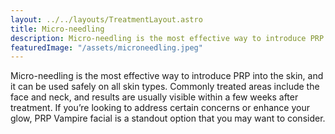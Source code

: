 ```yaml
---
layout: ../../layouts/TreatmentLayout.astro
title: Micro-needling
description: Micro-needling is the most effective way to introduce PRP into the skin
featuredImage: "/assets/microneedling.jpeg"
---
```


Micro-needling is the most effective way to introduce PRP into the skin, and it can be used safely on all skin types.
Commonly treated areas include the face and neck, and results are usually visible within a few weeks after treatment. If you’re looking to address certain concerns or enhance your glow, PRP Vampire facial is a standout option that you may want to consider.
